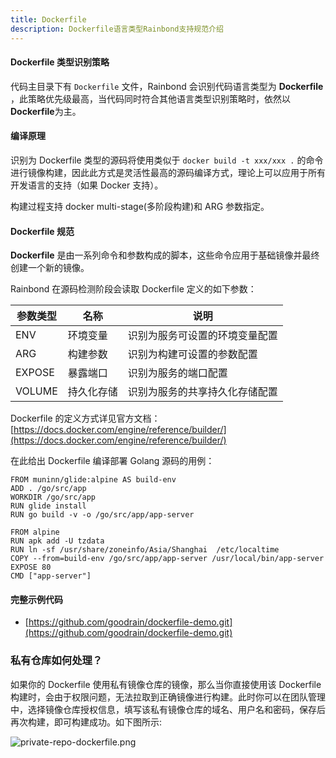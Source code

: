 ```yaml
---
title: Dockerfile
description: Dockerfile语言类型Rainbond支持规范介绍
---
```


#### Dockerfile 类型识别策略

代码主目录下有 `Dockerfile` 文件，Rainbond 会识别代码语言类型为 **Dockerfile** ，此策略优先级最高，当代码同时符合其他语言类型识别策略时，依然以**Dockerfile**为主。

#### 编译原理

识别为 Dockerfile 类型的源码将使用类似于 `docker build -t xxx/xxx .` 的命令进行镜像构建，因此此方式是灵活性最高的源码编译方式，理论上可以应用于所有开发语言的支持（如果 Docker 支持）。

构建过程支持 docker multi-stage(多阶段构建)和 ARG 参数指定。

#### Dockerfile 规范

**Dockerfile** 是由一系列命令和参数构成的脚本，这些命令应用于基础镜像并最终创建一个新的镜像。

Rainbond 在源码检测阶段会读取 Dockerfile 定义的如下参数：

| 参数类型 | 名称       | 说明                           |
| -------- | ---------- | ------------------------------ |
| ENV      | 环境变量   | 识别为服务可设置的环境变量配置 |
| ARG      | 构建参数   | 识别为构建可设置的参数配置     |
| EXPOSE   | 暴露端口   | 识别为服务的端口配置           |
| VOLUME   | 持久化存储 | 识别为服务的共享持久化存储配置 |

Dockerfile 的定义方式详见官方文档： [https://docs.docker.com/engine/reference/builder/](https://docs.docker.com/engine/reference/builder/)

在此给出 Dockerfile 编译部署 Golang 源码的用例：

```
FROM muninn/glide:alpine AS build-env
ADD . /go/src/app
WORKDIR /go/src/app
RUN glide install
RUN go build -v -o /go/src/app/app-server

FROM alpine
RUN apk add -U tzdata
RUN ln -sf /usr/share/zoneinfo/Asia/Shanghai  /etc/localtime
COPY --from=build-env /go/src/app/app-server /usr/local/bin/app-server
EXPOSE 80
CMD ["app-server"]
```

#### 完整示例代码

- [https://github.com/goodrain/dockerfile-demo.git](https://github.com/goodrain/dockerfile-demo.git)

### 私有仓库如何处理？

如果你的 Dockerfile 使用私有镜像仓库的镜像，那么当你直接使用该 Dockerfile 构建时，会由于权限问题，无法拉取到正确镜像进行构建。此时你可以在团队管理中，选择镜像仓库授权信息，填写该私有镜像仓库的域名、用户名和密码，保存后再次构建，即可构建成功。如下图所示:

![private-repo-dockerfile.png](https://static.goodrain.com/docs/5.8/docs/use-manual/component-create/language-support/private-repo-dockerfile.png)
